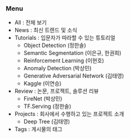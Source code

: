 ### Menu

* All : 전체 보기
* News : 최신 트렌드 및 소식
* Tutorials : 입문자가 따라할 수 있는 튜토리얼
  * Object Detection (정한솔)
  * Semantic Segmentation (이은규, 한권희)
  * Reinforcement Learning (이현호)
  * Anomaly Detection (박상민)
  * Generative Adversarial Network (김태영)
  * Kaggle (이연승)
* Review : 논문, 프로젝트, 솔루션 리뷰
  * FireNet (박상민)
  * TF.Serving (정한솔)
* Projects : 회사에서 수행하고 있는 프로젝트 소개
  * Deep Tree (김태영)
* Tags : 게시물의 태그
